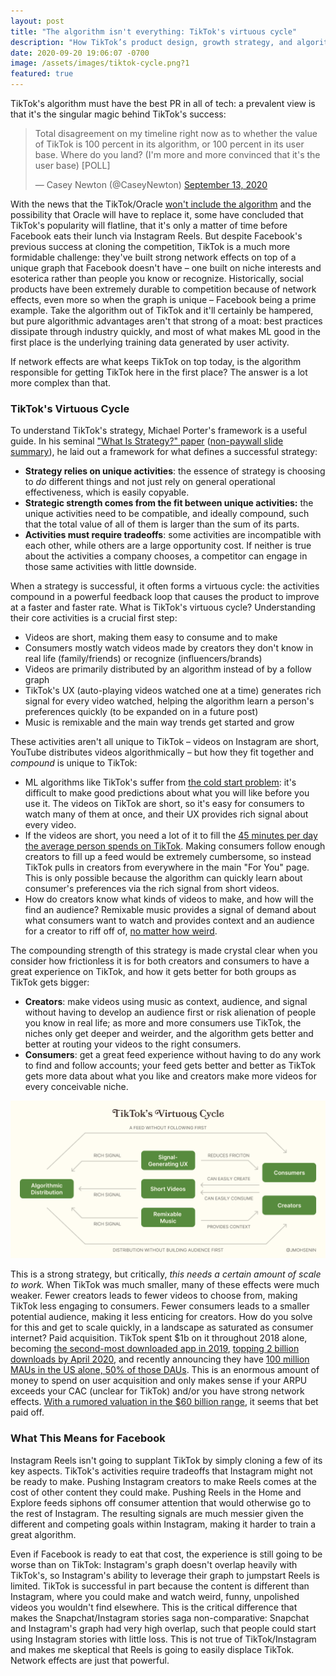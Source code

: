 ```yaml
---
layout: post
title: "The algorithm isn't everything: TikTok's virtuous cycle"
description: "How TikTok’s product design, growth strategy, and algorithm compound to form strong network effects."
date: 2020-09-20 19:06:07 -0700
image: /assets/images/tiktok-cycle.png?1
featured: true
---
```

TikTok's algorithm must have the best PR in all of tech: a prevalent view is that it's the singular magic behind TikTok's success:

<blockquote class="twitter-tweet"><p lang="en" dir="ltr">Total disagreement on my timeline right now as to whether the value of TikTok is 100 percent in its algorithm, or 100 percent in its user base. Where do you land? (I&#39;m more and more convinced that it&#39;s the user base) [POLL]</p>&mdash; Casey Newton (@CaseyNewton) <a href="https://twitter.com/CaseyNewton/status/1305216706546225152?ref_src=twsrc%5Etfw">September 13, 2020</a></blockquote> <script async src="https://platform.twitter.com/widgets.js" charset="utf-8"></script>

With the news that the TikTok/Oracle [won't include the algorithm](https://www.scmp.com/economy/china-economy/article/3101362/tiktoks-algorithm-not-sale-bytedance-tells-us-source) and the possibility that Oracle will have to replace it, some have concluded that TikTok's popularity will flatline, that it's only a matter of time before Facebook eats their lunch via Instagram Reels. But despite Facebook's previous success at cloning the competition, TikTok is a much more formidable challenge: they've built strong network effects on top of a unique graph that Facebook doesn't have – one built on niche interests and esoterica rather than people you know or recognize. Historically, social products have been extremely durable to competition because of network effects, even more so when the graph is unique – Facebook being a prime example. Take the algorithm out of TikTok and it'll certainly be hampered, but pure algorithmic advantages aren't that strong of a moat: best practices dissipate through industry quickly, and most of what makes ML good in the first place is the underlying training data generated by user activity.

If network effects are what keeps TikTok on top today, is the algorithm responsible for getting TikTok here in the first place? The answer is a lot more complex than that.

<!--break-->

### TikTok's Virtuous Cycle

To understand TikTok's strategy, Michael Porter's framework is a useful guide. In his seminal ["What Is Strategy?" paper](https://hbr.org/1996/11/what-is-strategy) ([non-paywall slide summary](https://www.slideshare.net/hitnrun10/what-is-strategy-30278968)), he laid out a framework for what defines a successful strategy:

- **Strategy relies on unique activities**: the essence of strategy is choosing to *do* different things and not just rely on general operational effectiveness, which is easily copyable.
- **Strategic strength comes from the fit between unique activities:** the unique activities need to be compatible, and ideally compound, such that the total value of all of them is larger than the sum of its parts.
- **Activities must require tradeoffs**: some activities are incompatible with each other, while others are a large opportunity cost. If neither is true about the activities a company chooses, a competitor can engage in those same activities with little downside.

When a strategy is successful, it often forms a virtuous cycle: the activities compound in a powerful feedback loop that causes the product to improve at a faster and faster rate. What is TikTok's virtuous cycle? Understanding their core activities is a crucial first step:

- Videos are short, making them easy to consume and to make
- Consumers mostly watch videos made by creators they don't know in real life (family/friends) or recognize (influencers/brands)
- Videos are primarily distributed by an algorithm instead of by a follow graph
- TikTok's UX (auto-playing videos watched one at a time) generates rich signal for every video watched, helping the algorithm learn a person's preferences quickly (to be expanded on in a future post)
- Music is remixable and the main way trends get started and grow

These activities aren't all unique to TikTok – videos on Instagram are short, YouTube distributes videos algorithmically – but how they fit together and _compound_ is unique to TikTok:

- ML algorithms like TikTok's suffer from [the cold start problem](https://en.wikipedia.org/wiki/Cold_start_(recommender_systems)): it's difficult to make good predictions about what you will like before you use it. The videos on TikTok are short, so it's easy for consumers to watch many of them at once, and their UX provides rich signal about every video.
- If the videos are short, you need a lot of it to fill the [45 minutes per day the average person spends on TikTok](https://www.fastcompany.com/90395898/is-tiktok-a-time-bomb). Making consumers follow enough creators to fill up a feed would be extremely cumbersome, so instead TikTok pulls in creators from everywhere in the main "For You" page. This is only possible because the algorithm can quickly learn about consumer's preferences via the rich signal from short videos.
- How do creators know what kinds of videos to make, and how will the find an audience? Remixable music provides a signal of demand about what consumers want to watch and provides context and an audience for a creator to riff off of, [no matter how weird](https://www.tiktok.com/music/Mi-Pan-Su-Sus-6833400908727061253).

The compounding strength of this strategy is made crystal clear when you consider how frictionless it is for both creators and consumers to have a great experience on TikTok, and how it gets better for both groups as TikTok gets bigger:

- **Creators**: make videos using music as context, audience, and signal without having to develop an audience first or risk alienation of people you know in real life; as more and more consumers use TikTok, the niches only get deeper and weirder, and the algorithm gets better and better at routing your videos to the right consumers.
- **Consumers**: get a great feed experience without having to do any work to find and follow accounts; your feed gets better and better as TikTok gets more data about what you like and creators make more videos for every conceivable niche.

![TikTok's Virtuous Cycle](/assets/images/tiktok-cycle.png)

This is a strong strategy, but critically, *this needs a certain amount of scale to work.* When TikTok was much smaller, many of these effects were much weaker. Fewer creators leads to fewer videos to choose from, making TikTok less engaging to consumers. Fewer consumers leads to a smaller potential audience, making it less enticing for creators. How do you solve for this and get to scale quickly, in a landscape as saturated as consumer internet? Paid acquisition. TikTok spent $1b on it throughout 2018 alone, becoming [the second-most downloaded app in 2019](https://sensortower.com/blog/tiktok-revenue-downloads-2019), [topping 2 billion downloads by April 2020](https://sensortower.com/blog/tiktok-downloads-2-billion), and recently announcing they have [100 million MAUs in the US alone, 50% of those DAUs](https://www.cnbc.com/2020/08/24/tiktok-reveals-us-global-user-growth-numbers-for-first-time.html). This is an enormous amount of money to spend on user acquisition and only makes sense if your ARPU exceeds your CAC (unclear for TikTok) and/or you have strong network effects. [With a rumored valuation in the $60 billion range](https://markets.businessinsider.com/news/stocks/bytedance-60-billion-tiktok-global-us-valuation-2020-9-1029606381), it seems that bet paid off.

### What This Means for Facebook

Instagram Reels isn't going to supplant TikTok by simply cloning a few of its key aspects. TikTok's activities require tradeoffs that Instagram might not be ready to make. Pushing Instagram creators to make Reels comes at the cost of other content they could make. Pushing Reels in the Home and Explore feeds siphons off consumer attention that would otherwise go to the rest of Instagram. The resulting signals are much messier given the different and competing goals within Instagram, making it harder to train a great algorithm.

Even if Facebook is ready to eat that cost, the experience is still going to be worse than on TikTok: Instagram's graph doesn't overlap heavily with TikTok's, so Instagram's ability to leverage their graph to jumpstart Reels is limited. TikTok is successful in part because the content is different than Instagram, where you could make and watch weird, funny, unpolished videos you wouldn't find elsewhere. This is the critical difference that makes the Snapchat/Instagram stories saga non-comparative: Snapchat and Instagram's graph had very high overlap, such that people could start using Instagram stories with little loss. This is not true of TikTok/Instagram and makes me skeptical that Reels is going to easily displace TikTok. Network effects are just that powerful.
